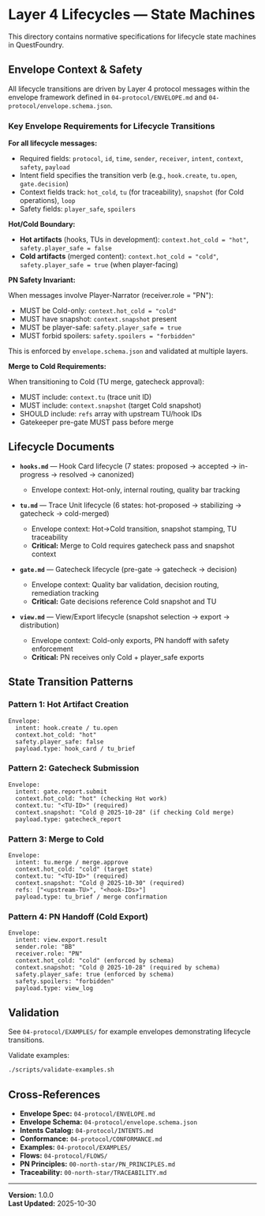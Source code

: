 # Layer 4 Lifecycles — State Machines

This directory contains normative specifications for lifecycle state machines in QuestFoundry.

## Envelope Context & Safety

All lifecycle transitions are driven by Layer 4 protocol messages within the envelope framework defined in `04-protocol/ENVELOPE.md` and `04-protocol/envelope.schema.json`.

### Key Envelope Requirements for Lifecycle Transitions

**For all lifecycle messages:**
- Required fields: `protocol`, `id`, `time`, `sender`, `receiver`, `intent`, `context`, `safety`, `payload`
- Intent field specifies the transition verb (e.g., `hook.create`, `tu.open`, `gate.decision`)
- Context fields track: `hot_cold`, `tu` (for traceability), `snapshot` (for Cold operations), `loop`
- Safety fields: `player_safe`, `spoilers`

**Hot/Cold Boundary:**
- **Hot artifacts** (hooks, TUs in development): `context.hot_cold = "hot"`, `safety.player_safe = false`
- **Cold artifacts** (merged content): `context.hot_cold = "cold"`, `safety.player_safe = true` (when player-facing)

**PN Safety Invariant:**

When messages involve Player-Narrator (receiver.role = "PN"):
- MUST be Cold-only: `context.hot_cold = "cold"`
- MUST have snapshot: `context.snapshot` present
- MUST be player-safe: `safety.player_safe = true`
- MUST forbid spoilers: `safety.spoilers = "forbidden"`

This is enforced by `envelope.schema.json` and validated at multiple layers.

**Merge to Cold Requirements:**

When transitioning to Cold (TU merge, gatecheck approval):
- MUST include: `context.tu` (trace unit ID)
- MUST include: `context.snapshot` (target Cold snapshot)
- SHOULD include: `refs` array with upstream TU/hook IDs
- Gatekeeper pre-gate MUST pass before merge

## Lifecycle Documents

- **`hooks.md`** — Hook Card lifecycle (7 states: proposed → accepted → in-progress → resolved → canonized)
  - Envelope context: Hot-only, internal routing, quality bar tracking
  
- **`tu.md`** — Trace Unit lifecycle (6 states: hot-proposed → stabilizing → gatecheck → cold-merged)
  - Envelope context: Hot→Cold transition, snapshot stamping, TU traceability
  - **Critical:** Merge to Cold requires gatecheck pass and snapshot context
  
- **`gate.md`** — Gatecheck lifecycle (pre-gate → gatecheck → decision)
  - Envelope context: Quality bar validation, decision routing, remediation tracking
  - **Critical:** Gate decisions reference Cold snapshot and TU
  
- **`view.md`** — View/Export lifecycle (snapshot selection → export → distribution)
  - Envelope context: Cold-only exports, PN handoff with safety enforcement
  - **Critical:** PN receives only Cold + player_safe exports

## State Transition Patterns

### Pattern 1: Hot Artifact Creation

```
Envelope:
  intent: hook.create / tu.open
  context.hot_cold: "hot"
  safety.player_safe: false
  payload.type: hook_card / tu_brief
```

### Pattern 2: Gatecheck Submission

```
Envelope:
  intent: gate.report.submit
  context.hot_cold: "hot" (checking Hot work)
  context.tu: "<TU-ID>" (required)
  context.snapshot: "Cold @ 2025-10-28" (if checking Cold merge)
  payload.type: gatecheck_report
```

### Pattern 3: Merge to Cold

```
Envelope:
  intent: tu.merge / merge.approve
  context.hot_cold: "cold" (target state)
  context.tu: "<TU-ID>" (required)
  context.snapshot: "Cold @ 2025-10-30" (required)
  refs: ["<upstream-TU>", "<hook-IDs>"]
  payload.type: tu_brief / merge confirmation
```

### Pattern 4: PN Handoff (Cold Export)

```
Envelope:
  intent: view.export.result
  sender.role: "BB"
  receiver.role: "PN"
  context.hot_cold: "cold" (enforced by schema)
  context.snapshot: "Cold @ 2025-10-28" (required by schema)
  safety.player_safe: true (enforced by schema)
  safety.spoilers: "forbidden"
  payload.type: view_log
```

## Validation

See `04-protocol/EXAMPLES/` for example envelopes demonstrating lifecycle transitions.

Validate examples:
```bash
./scripts/validate-examples.sh
```

## Cross-References

- **Envelope Spec:** `04-protocol/ENVELOPE.md`
- **Envelope Schema:** `04-protocol/envelope.schema.json`
- **Intents Catalog:** `04-protocol/INTENTS.md`
- **Conformance:** `04-protocol/CONFORMANCE.md`
- **Examples:** `04-protocol/EXAMPLES/`
- **Flows:** `04-protocol/FLOWS/`
- **PN Principles:** `00-north-star/PN_PRINCIPLES.md`
- **Traceability:** `00-north-star/TRACEABILITY.md`

---

**Version:** 1.0.0  
**Last Updated:** 2025-10-30
